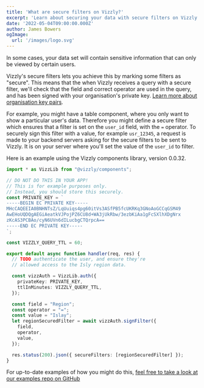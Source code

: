 ```yaml
---
title: 'What are secure filters on Vizzly?'
excerpt: 'Learn about securing your data with secure filters on Vizzly.'
date: '2022-05-04T09:00:00.000Z'
author: James Bowers
ogImage:
  url: '/images/logo.svg'
---
```


In some cases, your data set will contain sensitive information that can only be viewed by certain users.

Vizzly's secure filters lets you achieve this by marking some filters as "secure". This means that the when Vizzly receives a query with a secure filter, we'll check that the field and correct operator are used in the query, and has been signed with your organisation's private key. [Learn more about organisation key pairs](/doc/organisation-key-pair).

For example, you might have a table component, where you only want to show a particular user's data. Therefore you might define a secure filter which ensures that a filter is set on the `user_id` field, with the `=` operator. To securely sign this filter with a value, for example `usr_12345`, a request is made to your backend servers asking for the secure filters to be sent to Vizzly. It is on your server where you'll set the value of the `user_id` to filter.

Here is an example using the Vizzly components library, version 0.0.32.
```ts
import * as VizzLib from "@vizzly/components";

// DO NOT DO THIS IN YOUR APP!
// This is for example purposes only.
// Instead, you should store this securely.
const PRIVATE_KEY = `
-----BEGIN EC PRIVATE KEY-----
MHcCAQEEIA0BNHNTsZ/LqUuiqs4pg60itVs3ASfPB5fcUKRKq3GNoAoGCCqGSM49
AwEHoUQDQgAEGiAeatkVJPojPZ6CU8d+WA3jUkRbw/3ezbKiAa1gFcSXlhXDgNrx
zKcAS3PCBAo/cyN6UVn6dILucbgCTQrpcA==
-----END EC PRIVATE KEY-----
`;

const VIZZLY_QUERY_TTL = 60;

export default async function handler(req, res) {
  // TODO authenticate the user, and ensure they're
  // allowed access to the Isly region data.

  const vizzAuth = VizzLib.auth({
    privateKey: PRIVATE_KEY,
    ttlInMinutes: VIZZLY_QUERY_TTL,
  });

  const field = "Region";
  const operator = "=";
  const value = "Islay";
  let regionSecuredFilter = await vizzAuth.signFilter({
    field,
    operator,
    value,
  });

  res.status(200).json({ secureFilters: [regionSecuredFilter] });
}
```

For up-to-date examples of how you might do this, [feel free to take a look at our examples repo on GitHub](https://github.com/vizzly-co/library-examples)